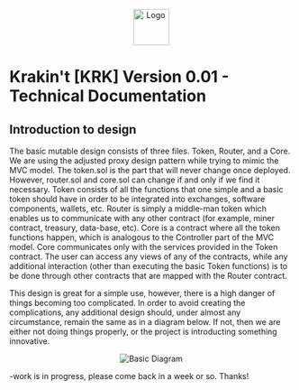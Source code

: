 <p align="center">
  <img src="https://raw.githubusercontent.com/krakintgithub/misc/master/logo_s1.png" width="64px" title="Logo">
</p>

# Krakin't [KRK] Version 0.01 - Technical Documentation

## Introduction to design

The basic mutable design consists of three files. Token, Router, and a Core. We are using the adjusted proxy design pattern while trying to mimic the MVC model. The token.sol is the part that will never change once deployed. However, router.sol and core.sol can change if and only if we find it necessary. Token consists of all the functions that one simple and a basic token should have in order to be integrated into exchanges, software components, wallets, etc. Router is simply a middle-man token which enables us to communicate with any other contract (for example, miner contract, treasury, data-base, etc). Core is a contract where all the token functions happen, which is analogous to the Controller part of the MVC model. Core communicates only with the services provided in the Token contract. The user can access any views of any of the contracts, while any additional interaction (other than executing the basic Token functions) is to be done through other contracts that are mapped with the Router contract.

This design is great for a simple use, however, there is a high danger of things becoming too complicated. In order to avoid creating the complications, any additional design should, under almost any circumstance, remain the same as in a diagram below. If not, then we are either not doing things properly, or the project is introducting something innovative.


<p align="center">
  <img src="https://raw.githubusercontent.com/krakintgithub/misc/master/diagrams/basicDiagram.jpg"  title="Basic Diagram">
</p>

-work is in progress, please come back in a week or so. Thanks!
